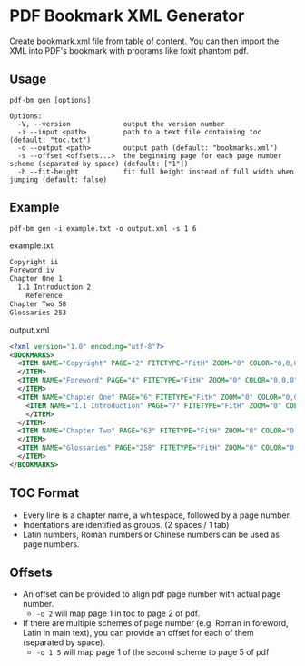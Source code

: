# PDF Bookmark XML Generator

Create bookmark.xml file from table of content.
You can then import the XML into PDF's bookmark with programs like foxit phantom pdf.

## Usage

`pdf-bm gen [options]`

```
Options:
  -V, --version             output the version number
  -i --input <path>         path to a text file containing toc (default: "toc.txt")
  -o --output <path>        output path (default: "bookmarks.xml")
  -s --offset <offsets...>  the beginning page for each page number scheme (separated by space) (default: ["1"])
  -h --fit-height           fit full height instead of full width when jumping (default: false)
```

## Example

`pdf-bm gen -i example.txt -o output.xml -s 1 6 `

example.txt
```txt
Copyright ii
Foreword iv
Chapter One 1
  1.1 Introduction 2
    Reference
Chapter Two 58
Glossaries 253
```

output.xml
```xml
<?xml version="1.0" encoding="utf-8"?>
<BOOKMARKS>
  <ITEM NAME="Copyright" PAGE="2" FITETYPE="FitH" ZOOM="0" COLOR="0,0,0" STYLE="notbold,notitalic" ACTION="" Open="true" INDENT="0">
  </ITEM>
  <ITEM NAME="Foreword" PAGE="4" FITETYPE="FitH" ZOOM="0" COLOR="0,0,0" STYLE="notbold,notitalic" ACTION="" Open="true" INDENT="0">
  </ITEM>
  <ITEM NAME="Chapter One" PAGE="6" FITETYPE="FitH" ZOOM="0" COLOR="0,0,0" STYLE="notbold,notitalic" ACTION="" Open="true" INDENT="0">
    <ITEM NAME="1.1 Introduction" PAGE="7" FITETYPE="FitH" ZOOM="0" COLOR="0,0,0" STYLE="notbold,notitalic" ACTION="" Open="true" INDENT="1">
    </ITEM>
  </ITEM>
  <ITEM NAME="Chapter Two" PAGE="63" FITETYPE="FitH" ZOOM="0" COLOR="0,0,0" STYLE="notbold,notitalic" ACTION="" Open="true" INDENT="0">
  </ITEM>
  <ITEM NAME="Glossaries" PAGE="258" FITETYPE="FitH" ZOOM="0" COLOR="0,0,0" STYLE="notbold,notitalic" ACTION="" Open="true" INDENT="0">
  </ITEM>
</BOOKMARKS>
```

## TOC Format

- Every line is a chapter name, a whitespace, followed by a page number.
- Indentations are identified as groups. (2 spaces / 1 tab)
- Latin numbers, Roman numbers or Chinese numbers can be used as page numbers. 

## Offsets

- An offset can be provided to align pdf page number with actual page number.
  - `-o 2` will map page 1 in toc to page 2 of pdf. 
- If there are multiple schemes of page number (e.g. Roman in foreword, Latin in main text), you can provide an offset for each of them (separated by space).
  - `-o 1 5` will map page 1 of the second scheme to page 5 of pdf